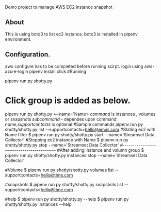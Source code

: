 Demo project to manage AWS EC2 instance snapshot

## About
This is using boto3 to list ec2 instance,
boto3 is installed in pipenv environment.

## Configuration.
aws configure has to be completed before running scirpt.
login using aws-azure-login
pipenv install click
#Running

pipenv run py shotty.py


# Click group is added as below.
pipenv run py shotty.py <command> <--name='Name>
*command* is instances , volumes or snapshots
*subcommand* - dependes upon command
*name*,*supportcontacts* is optional
#Sample commands
pipenv run py shotty/shotty.py list --supportcontacts=hello@email.com
#Stating ec2 with Name filter
$ pipenv run py shotty/shotty.py start --name='Streamset Data Collector'
#Stopping ec2 instance with Name
$ pipenv run py shotty/shotty.py stop --name='Streamset Data Collector'
#-------------------------------------------
#After adding instance and volumn group
$ pipenv run py shotty/shotty.py instances stop --name='Streamset Data Collector'

#Volume
$ pipenv run py shotty/shotty.py volumes list --supportcontacts=hello@time.com

#snapshots
$ pipenv run py shotty/shotty.py snapshots list --supportcontacts=hello@time.com

#help
$ pipenv run py shotty/shotty.py --help
$ pipenv run py shotty/shotty.py instances --help